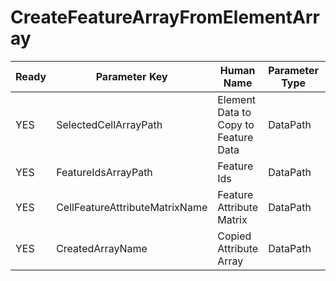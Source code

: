 # CreateFeatureArrayFromElementArray #

| Ready | Parameter Key | Human Name | Parameter Type | Parameter Class |
|-------|---------------|------------|-----------------|----------------|
| YES | SelectedCellArrayPath | Element Data to Copy to Feature Data | DataPath | ArraySelectionParameter |
| YES | FeatureIdsArrayPath | Feature Ids | DataPath | ArraySelectionParameter |
| YES | CellFeatureAttributeMatrixName | Feature Attribute Matrix | DataPath | DataGroupSelectionParameter |
| YES | CreatedArrayName | Copied Attribute Array | DataPath | ArrayCreationParameter |
